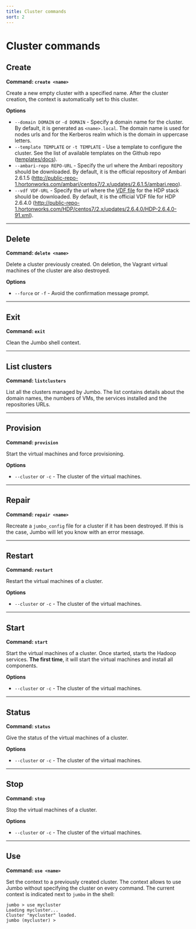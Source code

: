 ```yaml
---
title: Cluster commands
sort: 2
---
```


# Cluster commands

## Create

**Command: `create <name>`**

Create a new empty cluster with a specified name. After the cluster creation, the context is automatically set to this cluster.

**Options**

- `--domain DOMAIN` or `-d DOMAIN` - Specify a domain name for the cluster. By default, it is generated as `<name>.local`. The domain name is used for nodes urls and for the Kerberos realm which is the domain in uppercase letters.
- `--template TEMPLATE` or `-t TEMPLATE` - Use a template to configure the cluster. See the list of available templates on the Github repo ([templates/docs](https://github.com/adaltas/jumbo/tree/master/jumbo/core/config/templates/docs)).
- `--ambari-repo REPO-URL` - Specify the url where the Ambari repository should be downloaded. By default, it is the official repository of Ambari 2.6.1.5 (http://public-repo-1.hortonworks.com/ambari/centos7/2.x/updates/2.6.1.5/ambari.repo).
- `--vdf VDF-URL` - Specify the url where the [VDF file](https://docs.hortonworks.com/HDPDocuments/Ambari-2.6.0.0/bk_ambari-release-notes/content/ambari_relnotes-2.6.0.0-behavioral-changes.html) for the HDP stack should be downloaded. By default, it is the official VDF file for HDP 2.6.4.0 (http://public-repo-1.hortonworks.com/HDP/centos7/2.x/updates/2.6.4.0/HDP-2.6.4.0-91.xml).

---

## Delete

**Command: `delete <name>`**

Delete a cluster previously created. On deletion, the Vagrant virtual machines of the cluster are also destroyed.

**Options**

- `--force` or `-f` - Avoid the confirmation message prompt.

---

## Exit

**Command: `exit`**

<hint-box
    type='info'
    text='Only useful in the Jumbo shell.'
    ></hint-box>

Clean the Jumbo shell context.

---

## List clusters

**Command: `listclusters`**

List all the clusters managed by Jumbo. The list contains details about the domain names, the numbers of VMs, the services installed and the repositories URLs.

---

## Provision

**Command: `provision`**

Start the virtual machines and force provisioning.

**Options**

- `--cluster` or `-c` - The cluster of the virtual machines.

---

## Repair

**Command: `repair <name>`**

Recreate a `jumbo_config` file for a cluster if it has been destroyed. If this is the case, Jumbo will let you know with an error message.

---

## Restart

**Command: `restart`**

Restart the virtual machines of a cluster.

**Options**

- `--cluster` or `-c` - The cluster of the virtual machines.

---

## Start

**Command: `start`**

Start the virtual machines of a cluster. Once started, starts the Hadoop services. **The first time**, it will start the virtual machines and install all components.

**Options**

- `--cluster` or `-c` - The cluster of the virtual machines.

---

## Status

**Command: `status`**

Give the status of the virtual machines of a cluster.

**Options**

- `--cluster` or `-c` - The cluster of the virtual machines.

---

## Stop

**Command: `stop`**

Stop the virtual machines of a cluster.

**Options**

- `--cluster` or `-c` - The cluster of the virtual machines.

---

## Use

**Command: `use <name>`**

<hint-box
    type='info'
    text='Only useful in the Jumbo shell.'
    ></hint-box>

Set the context to a previously created cluster. The context allows to use Jumbo without specifying the cluster on every command. The current context is indicated next to `jumbo` in the shell:

```markdown{1}
jumbo > use mycluster
Loading mycluster...
Cluster "mycluster" loaded.
jumbo (mycluster) >
```
